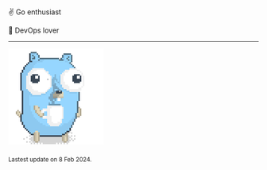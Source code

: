 :v: Go enthusiast

:muscle: DevOps lover

---

![Image alt text](/images/gopher_with_coffee.gif)


<sub>Lastest update on 8 Feb 2024.</sub>
